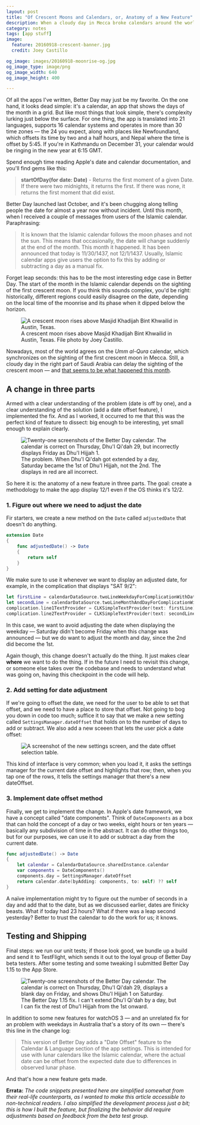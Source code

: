 ```yaml
---
layout: post
title: "Of Crescent Moons and Calendars, or, Anatomy of a New Feature"
description: When a cloudy day in Mecca broke calendars around the world, I had to implement the most interesting feature request to ever hit my inbox.
category: notes
tags: [app stuff]
image:
  feature: 20160918-crescent-banner.jpg
  credit: Joey Castillo

og_image: images/20160918-moonrise-og.jpg
og_image_type: image/png
og_image_width: 640
og_image_height: 400

---
```


Of all the apps I've written, Better Day may just be my favorite. On the one hand, it looks dead simple: it's a calendar, an app that shows the days of the month in a grid. But like most things that look simple, there's complexity lurking just below the surface. For one thing, the app is translated into 21 languages, supports 16 calendar systems and operates in more than 30 time zones — the 24 you expect, along with places like Newfoundland, which offsets its time by two and a half hours, and Nepal where the time is offset by 5:45. If you're in Kathmandu on December 31, your calendar would be ringing in the new year at 6:15 GMT. 

Spend enough time reading Apple's date and calendar documentation, and you'll find gems like this: 

> **startOfDay(for date: Date)** - Returns the first moment of a given Date. If there were two midnights, it returns the first.  If there was none, it returns the first moment that did exist.

Better Day launched last October, and it's been chugging along telling people the date for almost a year now without incident. Until this month, when I received a couple of messages from users of the Islamic calendar. Paraphrasing: 

> It is known that the Islamic calendar follows the moon phases and not the sun. This means that occasionally, the date will change suddenly at the end of the month. This month it happened. It has been announced that today is 11/30/1437, not 12/1/1437. Usually, Islamic calendar apps give users the option to fix this by adding or subtracting a day as a manual fix. 

Forget leap seconds: this has to be the most interesting edge case in Better Day. The start of the month in the Islamic calendar depends on the sighting of the first crescent moon. If you think this sounds complex, you'd be right: historically, different regions could easily disagree on the date, depending on the local time of the moonrise and its phase when it dipped below the horizon. 

<figure>
    <img src="/images/20160918-moonrise.jpg" alt="A crescent moon rises above Masjid Khadijah Bint Khwailid in Austin, Texas.">
    <figcaption>A crescent moon rises above Masjid Khadijah Bint Khwailid in Austin, Texas. File photo by Joey Castillo.</figcaption>
</figure>

Nowadays, most of the world agrees on the *Umm al-Qura* calendar, which synchronizes on the sighting of the first crescent moon in Mecca. Still, a cloudy day in the right part of Saudi Arabia can delay the sighting of the crescent moon — and [that seems to be what happened this month](http://www.aljazeera.com/news/2016/09/eid-al-adha-2016-160901181404738.html). 

## A change in three parts

Armed with a clear understanding of the problem (date is off by one), and a clear understanding of the solution (add a date offset feature), I implemented the fix. And as I worked, it occurred to me that this was the perfect kind of feature to dissect: big enough to be interesting, yet small enough to explain clearly. 

<figure>
    <img src="/images/20160918-threeweeks.png" alt="Twenty-one screenshots of the Better Day calendar. The calendar is correct on Thursday, Dhu'l Qi'dah 29, but incorrectly displays Friday as Dhu'l Hijjah 1.">
    <figcaption>The problem. When Dhu'l Qi'dah got extended by a day, Saturday became the 1st of Dhu'l Hijjah, not the 2nd. The displays in red are all incorrect.</figcaption>
</figure>

So here it is: the anatomy of a new feature in three parts. The goal: create a methodology to make the app display 12/1 even if the OS thinks it's 12/2. 

### 1. Figure out where we need to adjust the date

Fir starters, we create a new method on the ```Date``` called ```adjustedDate``` that doesn't do anything. 

```swift
extension Date
{
    func adjustedDate() -> Date
    {
        return self
    }
}
```

We make sure to use it whenever we want to display an adjusted date, for example, in the complication that displays "SAT 9/2": 

```swift
let firstLine = calendarDataSource.twoLineWeekdayForComplicationWithDate(date)
let secondLine = calendarDataSource.twoLineMonthAndDayForComplicationWithDate(date.adjustedDate())
complication.line1TextProvider = CLKSimpleTextProvider(text: firstLine)
complication.line2TextProvider = CLKSimpleTextProvider(text: secondLine)
```

In this case, we want to avoid adjusting the date when displaying the weekday — Saturday didn't become Friday when this change was announced — but we do want to adjust the month and day, since the 2nd did become the 1st.

Again though, this change doesn't actually do the thing. It just makes clear **where** we want to do the thing. If in the future I need to revisit this change, or someone else takes over the codebase and needs to understand what was going on, having this checkpoint in the code will help. 

### 2. Add setting for date adjustment

If we're going to offset the date, we need for the user to be able to set that offset, and we need to have a place to store that offset. Not going to bog you down in code too much; suffice it to say that we make a new setting called ```SettingsManager.dateOffset``` that holds on to the number of days to add or subtract. We also add a new sceeen that lets the user pick a date offset: 

<figure>
    <img src="/images/20160918-settings.png" alt="A screenshot of the new settings screen, and the date offset selection table.">
</figure>

This kind of interface is very common; when you load it, it asks the settings manager for the current date offset and highlights that row; then, when you tap one of the rows, it tells the settings manager that there's a new dateOffset. 

### 3. Implement date offset method

Finally, we get to implement the change. In Apple's date framework, we have a concept called "date components". Think of ```DateComponents``` as a box that can hold the concept of a day or two weeks, eight hours or ten years — basically any subdivision of time in the abstract. It can do other things too, but for our purposes, we can use it to add or subtract a day from the current date. 

```swift
func adjustedDate() -> Date
{
    let calendar = CalendarDataSource.sharedInstance.calendar
    var components = DateComponents()
    components.day = SettingsManager.dateOffset
    return calendar.date(byAdding: components, to: self) ?? self
}
```

A naïve implementation might try to figure out the number of seconds in a day and add that to the date, but as we discussed earlier, dates are finicky beasts. What if today had 23 hours? What if there was a leap second yesterday? Better to trust the calendar to do the work for us; it knows. 

## Testing and Shipping

Final steps: we run our unit tests; if those look good, we bundle up a build and send it to TestFlight, which sends it out to the loyal group of Better Day beta testers. After some testing and some tweaking I submitted Better Day 1.15 to the App Store. 

<figure>
    <img src="/images/20160918-threeweeks-fixed.png" alt="Twenty-one screenshots of the Better Day calendar. The calendar is correct on Thursday, Dhu'l Qi'dah 29, displays a blank day on Friday, and shows Dhu'l Hijjah 1 on Saturday.">
    <figcaption>The Better Day 1.15 fix. I can't extend Dhu'l Qi'dah by a day, but I can fix the rest of Dhu'l Hijjah from the 1st onward.</figcaption>
</figure>

In addition to some new features for watchOS 3 — and an unrelated fix for an problem with weekdays in Australia that's a story of its own — there's this line in the change log: 

> This version of Better Day adds a "Date Offset" feature to the Calendar & Language section of the app settings. This is intended for use with lunar calendars like the Islamic calendar, where the actual date can be offset from the expected date due to differences in observed lunar phase. 

And that's how a new feature gets made. 

**Errata:** _The code snippets presented here are simplified somewhat from their real-life counterparts, as I wanted to make this article accessible to non-technical readers. I also simplified the development process just a bit; this is how I built the feature, but finalizing the behavior did require adjustments based on feedback from the beta test group._
